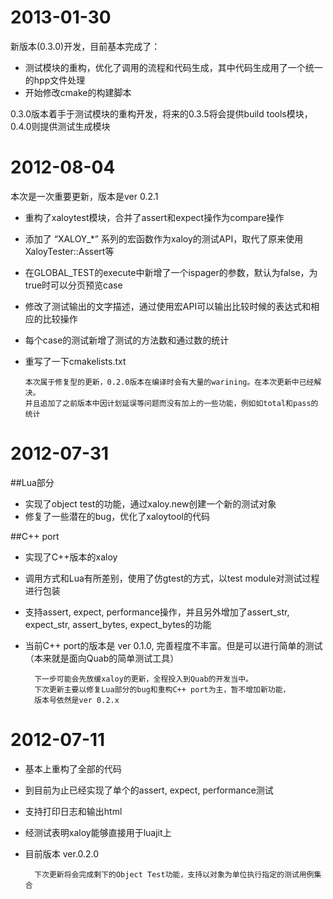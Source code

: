 # 2013-01-30

新版本(0.3.0)开发，目前基本完成了：

+ 测试模块的重构，优化了调用的流程和代码生成，其中代码生成用了一个统一的hpp文件处理
+ 开始修改cmake的构建脚本

0.3.0版本着手于测试模块的重构开发，将来的0.3.5将会提供build tools模块， 0.4.0则提供测试生成模块

# 2012-08-04

本次是一次重要更新，版本是ver 0.2.1


  + 重构了xaloytest模块，合并了assert和expect操作为compare操作
  + 添加了 “XALOY_*” 系列的宏函数作为xaloy的测试API，取代了原来使用XaloyTester::Assert等
  + 在GLOBAL_TEST的execute中新增了一个ispager的参数，默认为false，为true时可以分页预览case
  + 修改了测试输出的文字描述，通过使用宏API可以输出比较时候的表达式和相应的比较操作
  + 每个case的测试新增了测试的方法数和通过数的统计
  + 重写了一下cmakelists.txt

        本次属于修复型的更新，0.2.0版本在编译时会有大量的warining。在本次更新中已经解决。
        并且追加了之前版本中因计划延误等问题而没有加上的一些功能，例如如total和pass的统计
  
# 2012-07-31

##Lua部分
+ 实现了object test的功能，通过xaloy.new创建一个新的测试对象
+ 修复了一些潜在的bug，优化了xaloytool的代码

##C++ port
+ 实现了C++版本的xaloy
+ 调用方式和Lua有所差别，使用了仿gtest的方式，以test module对测试过程进行包装
+ 支持assert, expect, performance操作，并且另外增加了assert_str, expect_str, assert_bytes, expect_bytes的功能
+ 当前C++ port的版本是 ver 0.1.0, 完善程度不丰富。但是可以进行简单的测试（本来就是面向Quab的简单测试工具）

        下一步可能会先放缓xaloy的更新，全程投入到Quab的开发当中。
        下次更新主要以修复Lua部分的bug和重构C++ port为主，暂不增加新功能，
        版本号依然是ver 0.2.x

# 2012-07-11

+ 基本上重构了全部的代码
+ 到目前为止已经实现了单个的assert, expect, performance测试
+ 支持打印日志和输出html
+ 经测试表明xaloy能够直接用于luajit上
+ 目前版本 ver.0.2.0

        下次更新将会完成剩下的Object Test功能，支持以对象为单位执行指定的测试用例集合
